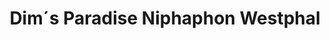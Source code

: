---
title: "Dim´s Paradise Niphaphon Westphal"
url: /singen/dim-s-paradise-niphaphon-westphal/
shop: Massage
---